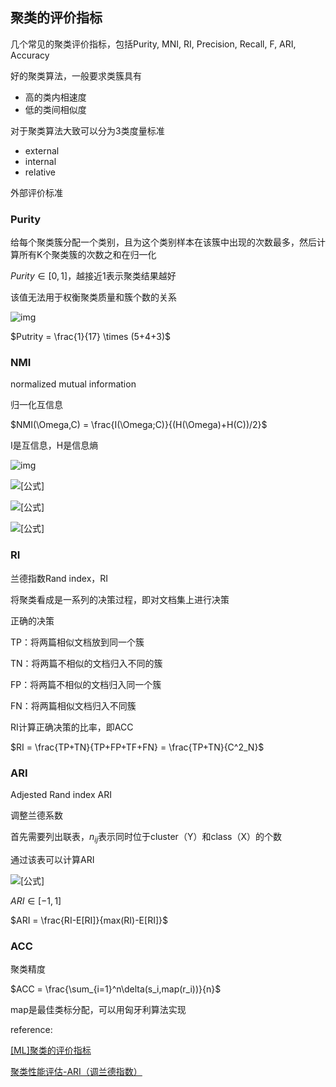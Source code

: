 ## 聚类的评价指标

几个常见的聚类评价指标，包括Purity, MNI, RI, Precision, Recall, F, ARI, Accuracy

好的聚类算法，一般要求类簇具有

- 高的类内相速度
- 低的类间相似度



对于聚类算法大致可以分为3类度量标准

- external
- internal
- relative



外部评价标准



### Purity

给每个聚类簇分配一个类别，且为这个类别样本在该簇中出现的次数最多，然后计算所有K个聚类簇的次数之和在归一化

$Purity\in[0,1]$，越接近1表示聚类结果越好

该值无法用于权衡聚类质量和簇个数的关系

![img](https://pic1.zhimg.com/80/v2-84e442ec8d35a9cfba723000924b58e8_720w.jpg)

$Putrity = \frac{1}{17} \times (5+4+3)$



### NMI

normalized mutual information

归一化互信息

$NMI(\Omega,C) = \frac{I(\Omega;C)}{(H(\Omega)+H(C))/2}$

I是互信息，H是信息熵

![img](https://pic1.zhimg.com/80/v2-37364baa0a89903acaf0b6770f409360_720w.jpg)



![[公式]](https://www.zhihu.com/equation?tex=P%28gnd%29%3D%28%5Cfrac%7B6%7D%7B17%7D%2C%5Cfrac%7B6%7D%7B17%7D%2C%5Cfrac%7B5%7D%7B17%7D%29%5C%5C+P%28grps%29%3D%28%5Cfrac%7B8%7D%7B17%7D%2C%5Cfrac%7B5%7D%7B17%7D%2C%5Cfrac%7B4%7D%7B17%7D%29)

![[公式]](https://www.zhihu.com/equation?tex=%5Cbegin%7Bsplit%7D+H%28gnd%29+%26%3D+1.58%5C%5C+H%28grps%29+%26%3D+1.522%5C%5C+H%28gnd+%7C+grps%29+%26%3D+1.014%5C%5C+I%28gnd%3B+grps%29+%26%3D+H%28gnd%29+-+H%28gnd+%7C+grps%29+%5C%5C%26%3D+0.564+%5Cend%7Bsplit%7D%5C%5C)

![[公式]](https://www.zhihu.com/equation?tex=NMI+%3D+%5Cfrac%7B2%5Ctimes+I%28gnd%3B+grps%29%7D%7BH%28gnd%29+%2B+H%28grps%29%7D%5Capprox+0.3649%5C%5C)





### RI

兰德指数Rand index，RI

将聚类看成是一系列的决策过程，即对文档集上进行决策



正确的决策

TP：将两篇相似文档放到同一个簇

TN：将两篇不相似的文档归入不同的簇

FP：将两篇不相似的文档归入同一个簇

FN：将两篇相似文档归入不同簇







RI计算正确决策的比率，即ACC

$RI = \frac{TP+TN}{TP+FP+TF+FN} = \frac{TP+TN}{C^2_N}$





### ARI

Adjested Rand index ARI

调整兰德系数

首先需要列出联表，$n_{ij}$表示同时位于cluster（Y）和class（X）的个数

通过该表可以计算ARI

![[公式]](https://www.zhihu.com/equation?tex=%7B%5Cdisplaystyle+%5Coverbrace+%7BARI%7D+%5E%7B%5Ctext%7BAdjusted+Index%7D%7D%3D%7B%5Cfrac+%7B%5Coverbrace+%7B%5Csum+_%7Bij%7D%7B%5Cbinom+%7Bn_%7Bij%7D%7D%7B2%7D%7D%7D+%5E%7B%5Ctext%7BIndex%7D%7D-%5Coverbrace+%7B%5B%5Csum+_%7Bi%7D%7B%5Cbinom+%7Ba_%7Bi%7D%7D%7B2%7D%7D%5Csum+_%7Bj%7D%7B%5Cbinom+%7Bb_%7Bj%7D%7D%7B2%7D%7D%5D%2F%7B%5Cbinom+%7Bn%7D%7B2%7D%7D%7D+%5E%7B%5Ctext%7BExpected+Index%7D%7D%7D%7B%5Cunderbrace+%7B%7B%5Cfrac+%7B1%7D%7B2%7D%7D%5B%5Csum+_%7Bi%7D%7B%5Cbinom+%7Ba_%7Bi%7D%7D%7B2%7D%7D%2B%5Csum+_%7Bj%7D%7B%5Cbinom+%7Bb_%7Bj%7D%7D%7B2%7D%7D%5D%7D+_%7B%5Ctext%7BMax+Index%7D%7D-%5Cunderbrace+%7B%5B%5Csum+_%7Bi%7D%7B%5Cbinom+%7Ba_%7Bi%7D%7D%7B2%7D%7D%5Csum+_%7Bj%7D%7B%5Cbinom+%7Bb_%7Bj%7D%7D%7B2%7D%7D%5D%2F%7B%5Cbinom+%7Bn%7D%7B2%7D%7D%7D+_%7B%5Ctext%7BExpected+Index%7D%7D%7D%7D%7D%5C%5C)

$ARI \in[-1,1]$

$ARI = \frac{RI-E[RI]}{max(RI)-E[RI]}$



### ACC

聚类精度

$ACC = \frac{\sum_{i=1}^n\delta(s_i,map(r_i))}{n}$

map是最佳类标分配，可以用匈牙利算法实现





reference:

[[ML]聚类的评价指标](https://zhuanlan.zhihu.com/p/53840697)

[聚类性能评估-ARI（调兰德指数）](https://zhuanlan.zhihu.com/p/145856959)